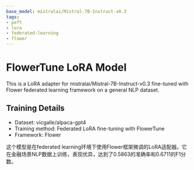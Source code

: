 ```yaml
---
base_model: mistralai/Mistral-7B-Instruct-v0.3
tags:
- peft
- lora
- federated-learning
- flower
---
```


# FlowerTune LoRA Model

This is a LoRA adapter for mistralai/Mistral-7B-Instruct-v0.3 fine-tuned with Flower federated learning framework on a general NLP dataset.

## Training Details

- Dataset: vicgalle/alpaca-gpt4
- Training method: Federated LoRA fine-tuning with FlowerTune
- Framework: Flower

这个模型是在federated learning环境下使用Flower框架微调的LoRA适配器。它在金融场景NLP数据上训练，表现优异，达到了0.5863的准确率和0.6711的F1分数。
